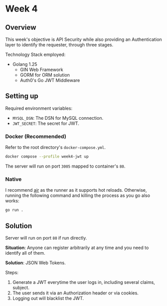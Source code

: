 # Week 4

## Overview

This week's objective is API Security while also providing an Authentication
layer to identify the requester, through three stages.

Technology Stack employed:

- Golang 1.25
  - GIN Web Framework
  - GORM for ORM solution
  - Auth0's Go JWT Middleware

## Setting up

Required environment variables:

- `MYSQL_DSN`: The DSN for MySQL connection.
- `JWT_SECRET`: The secret for JWT.

### Docker (Recommended)

Refer to the root directory's `docker-compose.yml`.

```bash
docker compose --profile week4-jwt up
```

The server will run on port `3005` mapped to container's `80`.

### Native

I recommend [air](https://github.com/air-verse/air) as the runner as it supports
hot reloads. Otherwise, running the following command and killing the process as
you go also works:

```bash
go run .
```

## Solution

Server will run on port `80` if run directly.

**Situation**: Anyone can register arbitrarily at any time and you need to
identify all of them.

**Solution**: JSON Web Tokens.

Steps:

1. Generate a JWT everytime the user logs in, including several claims, subject.
2. The user sends it via an Authorization header or via cookies.
3. Logging out will blacklist the JWT.
